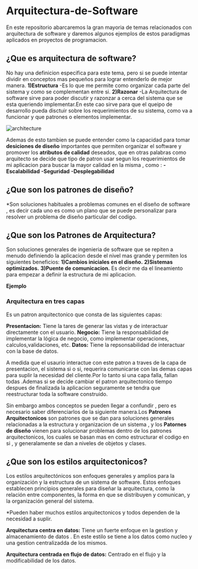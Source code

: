 # Arquitectura-de-Software
En este repositorio abarcaremos la gran mayoria de temas relacionados con arquitectura de software y daremos algunos ejemplos de estos paradigmas aplicados en proyectos de programacion.

## ¿Que es arquitectura de software? 
No hay una definicion especifica para este tema, pero si se puede intentar dividir en conceptos mas pequeños para lograr entenderlo de mejor manera.
**1)Estructura**
-Es lo que me permite como organizar cada parte del sistema y como se complementan entre si.
**2)Razonar**
-La Arquitectura de software sirve para poder discutir y razonzar a cerca  del sistema que se esta queriendo implementar.En este cao sirve para que el queipo de desarrollo pueda disctuir  sobre los requerimientos de su sistema, como va a funcionar y que patrones o elementos implementar.

![architecture](https://github.com/Luiscvj/Arquitectura-de-Software/assets/130381389/b4b79e1b-836e-44cf-bb88-faa562b883ce)

Ademas de esto tambien se  puede entender como la capacidad para tomar **desiciones de diseño**  importantes que permiten organizar el software y promover los **atributos de calidad** deseados, que en otras palabras como arquitecto se decide que tipo de patron usar segun los requerimientos de mi aplicacion para buscar  la mayor calidad  en la misma , como :
**-Escalabilidad**
**-Seguridad**
**-Desplegabilidad**


 ## ¿Que son los patrones de diseño?
*Son  soluciones habituales a problemas comunes  en el diseño de software , es decir cada uno es como un plano que se puede personalizar para resolver un problema de diseño particular del codigo.
## ¿Que son los Patrones de Arquitectura?
Son soluciones  generales  de ingenieria de software que se repiten a menudo  definiendo  la aplicacion desde el nivel mas grande y permiten los siguientes beneficios:
**1)Cambios iniciales en el diseño.**
**2)Sistemas optimizados.**
**3)Puente de comunicacion.**
Es decir me da el lineamiento para empezar a definir la estructura de mi aplicacion.

**Ejemplo**

### Arquitectura en tres capas 

Es un patron arquitectonico que consta de las siguientes capas:

**Presentacion:** Tiene la tares de generar las vistas y de interactuar directamente con el usuario.
**Negocio:** Tiene la responsabilidad  de implementar la lógica  de negocio, como implementar operaciones, calculos,validaciones, etc.
**Datos:**  Tiene la repsonsabilidad  de interactuar con la base de datos.

A medida que el usaurio interactue con este patron a traves de la capa de presentacion, el sistema si o si, requerira comunicarse con las demas capas para suplir la necesidad del cliente.Por lo tanto si una capa falla, fallan todas .Ademas si se decide cambiar el patron arquitectonico tiempo despues de finalizada la aplicacion seguramente se tendra que reestructurar toda la software construido.


Sin embargo ambos conceptos se pueden llegar a confundir , pero es necesario saber diferenciarlos de la siguiente manera.Los **Patrones Arquitectonicos** son patrones que se dan para soluciones generales relacionadas a la estructura y organizacion de un sistema ,  y los **Patornes de diseño** vienen para solucionar problemas dentro de los patrones arquitectonicos, los cuales se basan mas en como estructurar el codigo en si , y generalamente se dan a niveles de objetos y clases.


## ¿Que son los estilos arquitectonicos?

Los estilos arquitectónicos son enfoques generales y amplios para la organización y la estructura de un sistema de software. Estos enfoques establecen principios generales para diseñar la arquitectura, como la relación entre componentes, la forma en que se distribuyen y comunican, y la organización general del sistema.

*Pueden haber muchos estilos arquitectonicos y todos dependen  de la necesidad a suplir.

**Arquitectura centra en datos:** Tiene un fuerte enfoque en la gestion y almacenamiento de datos . En este estilo se tiene a los datos como nucleo y una gestion centralizadda de los mismos.

**Arquitectura centrada en flujo de datos:** Centrado en el flujo y la modificabilidad de los datos.











 

